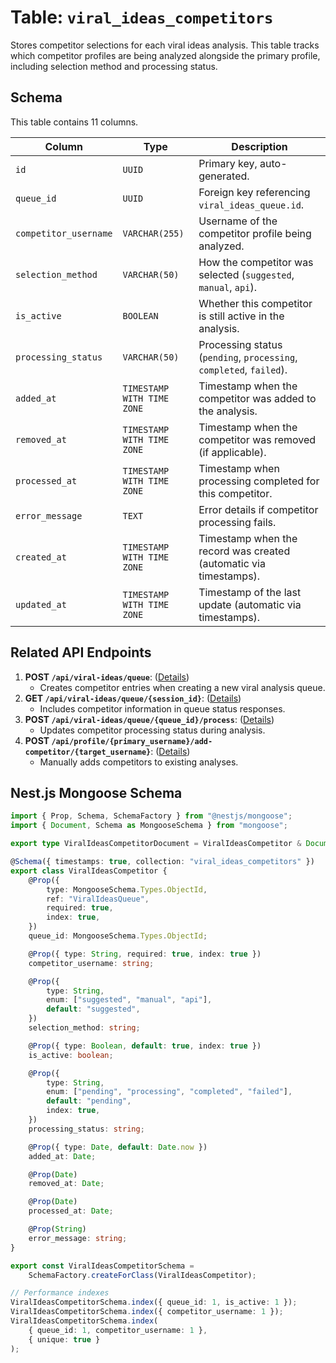 # Table: `viral_ideas_competitors`

Stores competitor selections for each viral ideas analysis. This table tracks which competitor profiles are being analyzed alongside the primary profile, including selection method and processing status.

## Schema

This table contains 11 columns.

| Column                | Type                       | Description                                                         |
| --------------------- | -------------------------- | ------------------------------------------------------------------- |
| `id`                  | `UUID`                     | Primary key, auto-generated.                                        |
| `queue_id`            | `UUID`                     | Foreign key referencing `viral_ideas_queue.id`.                     |
| `competitor_username` | `VARCHAR(255)`             | Username of the competitor profile being analyzed.                  |
| `selection_method`    | `VARCHAR(50)`              | How the competitor was selected (`suggested`, `manual`, `api`).     |
| `is_active`           | `BOOLEAN`                  | Whether this competitor is still active in the analysis.            |
| `processing_status`   | `VARCHAR(50)`              | Processing status (`pending`, `processing`, `completed`, `failed`). |
| `added_at`            | `TIMESTAMP WITH TIME ZONE` | Timestamp when the competitor was added to the analysis.            |
| `removed_at`          | `TIMESTAMP WITH TIME ZONE` | Timestamp when the competitor was removed (if applicable).          |
| `processed_at`        | `TIMESTAMP WITH TIME ZONE` | Timestamp when processing completed for this competitor.            |
| `error_message`       | `TEXT`                     | Error details if competitor processing fails.                       |
| `created_at`          | `TIMESTAMP WITH TIME ZONE` | Timestamp when the record was created (automatic via timestamps).   |
| `updated_at`          | `TIMESTAMP WITH TIME ZONE` | Timestamp of the last update (automatic via timestamps).            |

## Related API Endpoints

1.  **POST `/api/viral-ideas/queue`**: ([Details](../api/create_viral_ideas_queue.md))
    -   Creates competitor entries when creating a new viral analysis queue.
2.  **GET `/api/viral-ideas/queue/{session_id}`**: ([Details](../api/get_viral_ideas_queue.md))
    -   Includes competitor information in queue status responses.
3.  **POST `/api/viral-ideas/queue/{queue_id}/process`**: ([Details](../api/trigger_viral_analysis_processing.md))
    -   Updates competitor processing status during analysis.
4.  **POST `/api/profile/{primary_username}/add-competitor/{target_username}`**: ([Details](../api/add_manual_competitor.md))
    -   Manually adds competitors to existing analyses.

## Nest.js Mongoose Schema

```typescript
import { Prop, Schema, SchemaFactory } from "@nestjs/mongoose";
import { Document, Schema as MongooseSchema } from "mongoose";

export type ViralIdeasCompetitorDocument = ViralIdeasCompetitor & Document;

@Schema({ timestamps: true, collection: "viral_ideas_competitors" })
export class ViralIdeasCompetitor {
    @Prop({
        type: MongooseSchema.Types.ObjectId,
        ref: "ViralIdeasQueue",
        required: true,
        index: true,
    })
    queue_id: MongooseSchema.Types.ObjectId;

    @Prop({ type: String, required: true, index: true })
    competitor_username: string;

    @Prop({
        type: String,
        enum: ["suggested", "manual", "api"],
        default: "suggested",
    })
    selection_method: string;

    @Prop({ type: Boolean, default: true, index: true })
    is_active: boolean;

    @Prop({
        type: String,
        enum: ["pending", "processing", "completed", "failed"],
        default: "pending",
        index: true,
    })
    processing_status: string;

    @Prop({ type: Date, default: Date.now })
    added_at: Date;

    @Prop(Date)
    removed_at: Date;

    @Prop(Date)
    processed_at: Date;

    @Prop(String)
    error_message: string;
}

export const ViralIdeasCompetitorSchema =
    SchemaFactory.createForClass(ViralIdeasCompetitor);

// Performance indexes
ViralIdeasCompetitorSchema.index({ queue_id: 1, is_active: 1 });
ViralIdeasCompetitorSchema.index({ competitor_username: 1 });
ViralIdeasCompetitorSchema.index(
    { queue_id: 1, competitor_username: 1 },
    { unique: true }
);
```
